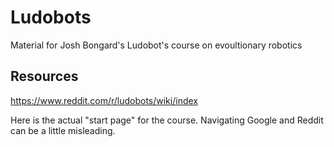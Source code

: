 # Ludobots
Material for Josh Bongard's Ludobot's course on evoultionary robotics

## Resources
https://www.reddit.com/r/ludobots/wiki/index

Here is the actual "start page" for the course. Navigating Google and Reddit can be a little misleading. 
